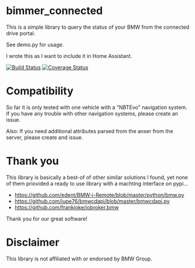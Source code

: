 # bimmer_connected
This is a simple library to query the status of your BMW from the connected drive portal.

See demo.py for usage.

I wrote this as I want to include it in Home Assistant.

[![Build Status](https://travis-ci.org/ChristianKuehnel/bimmer_connected.svg?branch=master)](https://travis-ci.org/ChristianKuehnel/bimmer_connected)
[![Coverage Status](https://coveralls.io/repos/github/ChristianKuehnel/bimmer_connected/badge.svg?branch=master)](https://coveralls.io/github/ChristianKuehnel/bimmer_connected?branch=master)

# Compatibility
So far it is only tested with one vehicle with a "NBTEvo" navigation system. 
If you have any trouble with other navigation systems, please create an issue.

Also: If you need additional attributes parsed from the anser from the server, 
please create and issue.


# Thank you
This library is basically a best-of of other similar solutions I found, yet none of them priovided a ready to use library with a machting interface on pypi...

* https://github.com/edent/BMW-i-Remote/blob/master/python/bmw.py
* https://github.com/jupe76/bmwcdapi/blob/master/bmwcdapi.py
* https://github.com/frankjoke/iobroker.bmw

Thank you for our great software!

# Disclaimer
This library is not affiliated with or endorsed by BMW Group.